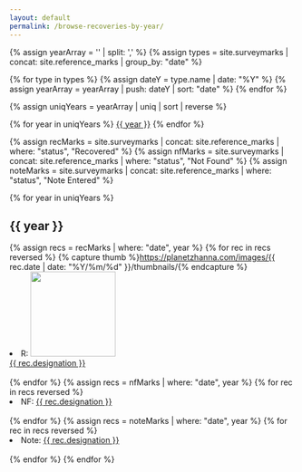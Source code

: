 ```yaml
---
layout: default
permalink: /browse-recoveries-by-year/
---
```

<div>

{% assign yearArray = '' | split: ',' %}
{% assign types = site.surveymarks | concat: site.reference_marks | group_by: "date" %}

{% for type in types %}
    {% assign dateY = type.name | date: "%Y" %}
    {% assign yearArray = yearArray | push: dateY | sort: "date" %} 
{% endfor %}

{% assign uniqYears = yearArray | uniq | sort | reverse %}

{% for year in uniqYears %}
<a href="#{{ year }}">{{ year }}</a>
{% endfor %}

{% assign recMarks = site.surveymarks | concat: site.reference_marks | where: "status", "Recovered" %}
{% assign nfMarks = site.surveymarks | concat: site.reference_marks | where: "status", "Not Found" %}
{% assign noteMarks = site.surveymarks | concat: site.reference_marks | where: "status", "Note Entered" %}

{% for year in uniqYears %}
    <h2 id="{{ year }}">{{ year }}</h2>
    {% assign recs = recMarks | where: "date", year %}
    {% for rec in recs reversed %}
    {% capture thumb %}https://planetzhanna.com/images/{{ rec.date | date: "%Y/%m/%d" }}/thumbnails/{% endcapture %}
      <li>R: <a href="{{ rec.url }}"><img src="{{ thumb }}{{ rec.featured_image }}" style="width: 150px;"><br>{{ rec.designation }}</a></li>    
    {% endfor %}
    {% assign recs = nfMarks | where: "date", year %}
    {% for rec in recs reversed %}
      <li>NF: <a href="{{ rec.url }}">{{ rec.designation }}</a></li>    
    {% endfor %}
    {% assign recs = noteMarks | where: "date", year %}
    {% for rec in recs reversed %}
      <li>Note: <a href="{{ rec.url }}">{{ rec.designation }}</a></li>    
    {% endfor %}
{% endfor %}
</div>
